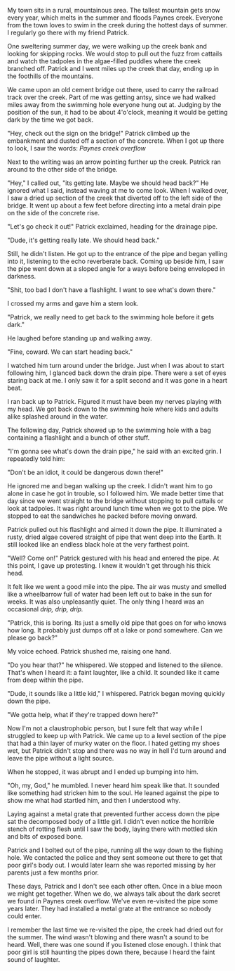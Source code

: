 My town sits in a rural, mountainous area. The tallest mountain gets snow every year, which melts in the summer and floods Paynes creek. Everyone from the town loves to swim in the creek during the hottest days of summer. I regularly go there with my friend Patrick.

One sweltering summer day, we were walking up the creek bank and looking for skipping rocks. We would stop to pull out the fuzz from cattails and watch the tadpoles in the algae-filled puddles where the creek branched off. Patrick and I went miles up the creek that day, ending up in the foothills of the mountains.

We came upon an old cement bridge out there, used to carry the railroad track over the creek. Part of me was getting antsy, since we had walked miles away from the swimming hole everyone hung out at. Judging by the position of the sun, it had to be about 4'o'clock, meaning it would be getting dark by the time we got back.

"Hey, check out the sign on the bridge!" Patrick climbed up the embankment and dusted off a section of the concrete. When I got up there to look, I saw the words: *Paynes creek overflow*

Next to the writing was an arrow pointing further up the creek. Patrick ran around to the other side of the bridge.

"Hey," I called out, "its getting late. Maybe we should head back?" He ignored what I said, instead waving at me to come look. When I walked over, I saw a dried up section of the creek that diverted off to the left side of the bridge. It went up about a few feet before directing into a metal drain pipe on the side of the concrete rise.

"Let's go check it out!" Patrick exclaimed, heading for the drainage pipe.

"Dude, it's getting really late. We should head back."

Still, he didn't listen. He got up to the entrance of the pipe and began yelling into it, listening to the echo reverberate back. Coming up beside him, I saw the pipe went down at a sloped angle for a ways before being enveloped in darkness.

"Shit, too bad I don't have a flashlight. I want to see what's down there."

I crossed my arms and gave him a stern look.

"Patrick, we really need to get back to the swimming hole before it gets dark."

He laughed before standing up and walking away.

"Fine, coward. We can start heading back."

I watched him turn around under the bridge. Just when I was about to start following him, I glanced back down the drain pipe. There were a set of eyes staring back at me. I only saw it for a split second and it was gone in a heart beat.

I ran back up to Patrick. Figured it must have been my nerves playing with my head. We got back down to the swimming hole where kids and adults alike splashed around in the water.

The following day, Patrick showed up to the swimming hole with a bag containing a flashlight and a bunch of other stuff.

"I'm gonna see what's down the drain pipe," he said with an excited grin. I repeatedly told him:

"Don't be an idiot, it could be dangerous down there!"

He ignored me and began walking up the creek. I didn't want him to go alone in case he got in trouble, so I followed him. We made better time that day since we went straight to the bridge without stopping to pull cattails or look at tadpoles. It was right around lunch time when we got to the pipe. We stopped to eat the sandwiches he packed before moving onward.

Patrick pulled out his flashlight and aimed it down the pipe. It illuminated a rusty, dried algae covered straight of pipe that went deep into the Earth. It still looked like an endless black hole at the very farthest point.

"Well? Come on!" Patrick gestured with his head and entered the pipe. At this point, I gave up protesting. I knew it wouldn't get through his thick head.

It felt like we went a good mile into the pipe. The air was musty and smelled like a wheelbarrow full of water had been left out to bake in the sun for weeks. It was also unpleasantly quiet. The only thing I heard was an occasional *drip, drip, drip.*

"Patrick, this is boring. Its just a smelly old pipe that goes on for who knows how long. It probably just dumps off at a lake or pond somewhere. Can we please go back?"

My voice echoed. Patrick shushed me, raising one hand.

"Do you hear that?" he whispered. We stopped and listened to the silence. That's when I heard it: a faint laughter, like a child. It sounded like it came from deep within the pipe.

"Dude, it sounds like a little kid," I whispered. Patrick began moving quickly down the pipe.

"We gotta help, what if they're trapped down here?"

Now I'm not a claustrophobic person, but I sure felt that way while I struggled to keep up with Patrick. We came up to a level section of the pipe that had a thin layer of murky water on the floor. I hated getting my shoes wet, but Patrick didn't stop and there was no way in hell I'd turn around and leave the pipe without a light source.

When he stopped, it was abrupt and I ended up bumping into him.

"Oh, my, God," he mumbled. I never heard him speak like that. It sounded like something had stricken him to the soul. He leaned against the pipe to show me what had startled him, and then I understood why.

Laying against a metal grate that prevented further access down the pipe sat the decomposed body of a little girl. I didn't even notice the horrible stench of rotting flesh until I saw the body, laying there with mottled skin and bits of exposed bone.

Patrick and I bolted out of the pipe, running all the way down to the fishing hole. We contacted the police and they sent someone out there to get that poor girl's body out. I would later learn she was reported missing by her parents just a few months prior.

These days, Patrick and I don't see each other often. Once in a blue moon we might get together. When we do, we always talk about the dark secret we found in Paynes creek overflow. We've even re-visited the pipe some years later. They had installed a metal grate at the entrance so nobody could enter.

I remember the last time we re-visited the pipe, the creek had dried out for the summer. The wind wasn't blowing and there wasn't a sound to be heard. Well, there was one sound if you listened close enough. I think that poor girl is still haunting the pipes down there, because I heard the faint sound of laughter.